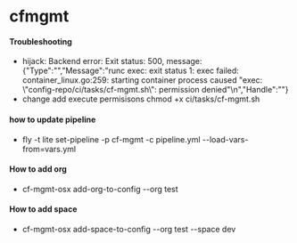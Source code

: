 # cfmgmt
#### Troubleshooting
- hijack: Backend error: Exit status: 500, message: {"Type":"","Message":"runc exec: exit status 1: exec failed: container_linux.go:259: starting container process caused \"exec: \\\"config-repo/ci/tasks/cf-mgmt.sh\\\": permission denied\"\n","Handle":""}
- change add execute permisisons chmod +x ci/tasks/cf-mgmt.sh

#### how to update pipeline
- fly -t lite set-pipeline -p cf-mgmt -c pipeline.yml --load-vars-from=vars.yml

#### How to add org
- cf-mgmt-osx add-org-to-config --org test

#### How to add space
- cf-mgmt-osx add-space-to-config --org test --space dev